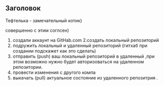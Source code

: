 ## Заголовок

Тефтелька - замечательный котик)

совершенно с этим соглсен)

1. создали аккаунт на GitHab.com
2.создать локальный репозиторий
3. подружить локальный и удаленный репозиторий (гитхаб при создании подскажет как это сделать)
4. отправить (push) ваш локальный репозиторий в удаленный ,при этом возможно нужно будет авторизоваться на удаленном репозитории.
5. провести изменения с другого компа 
6. выкачать (pull) актуальное состояние из удаленного репозитрия .